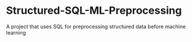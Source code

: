 # Structured-SQL-ML-Preprocessing
A project that uses SQL for preprocessing structured data before machine learning
